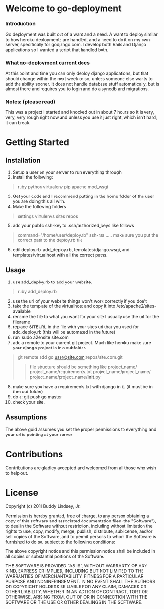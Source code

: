 # Welcome to go-deployment

### Introduction
Go deployment was built out of a want and a need. A want to deploy similar to how heroku deployments are handled, and a need to do it on my own server, specifically for godjango.com. I develop both Rails and Django applications so I wanted a script that handled both.

### What go-deployment current does
At this point and time you can only deploy django applications, but that should change within the next week or so, unless someone else wants to add the ability sooner. It does not handle database stuff automatically, but is almost there and requires you to login and do a syncdb and migrations.

### Notes: (please read)
This was a project I started and knocked out in about 7 hours so it is very, very, very rough right now and unless you use it just right, which isn't hard, it can break.

# Getting Started
## Installation

1) Setup a user on your server to run everything through
2) Install the following:
> ruby
> python
> virtualenv
> pip
> apache
> mod_wsgi

3) Get your code and I recommend putting in the home folder of the user you are doing this all with.
4) Make the following folders
> settings
> virtulenvs
> sites
> repos
5) add your public ssh-key to .ssh/authorized_keys like follows
> command="/home/user/deploy.rb" ssh-rsa .....
> make sure you put the correct path to the deploy.rb file
6) edit deploy.rb, add_deploy.rb, templates/django.wsgi, and templates/virtualhost with all the correct paths.

## Usage
1) use add_deploy.rb to add your website.
> ruby add_deploy.rb
2) use the url of your website things won't work correctly if you don't
3) take the template of the virtualhost and copy it into /etc/apache2/sites-available
4) rename the file to what you want for your site I usually use the url for the filename
5) replace SITEURL in the file with your sites url that you used for add_deploy.rb (this will be automated in the future)
6) run: sudo a2ensite site.com
7) add a remote to your current git project. Much like heroku make sure your django project is in a subfolder.
> git remote add go user@site.com:repos/site.com.git
>> file structure should be something like
>> project_name/
>> project_name/requirements.txt
>> project_name/project_name/
>> project_name/project_name/__init__.py
8) make sure you have a requirements.txt with django in it. (it must be in the root folder)
9) do a: git push go master
10) check your site.

## Assumptions
The above guid assumes you set the proper permissions to everything and your url is pointing at your server

# Contributions
Contributions are gladley accepted and welcomed from all those who wish to help out.

# License

Copyright (c) 2011 Buddy Lindsey, Jr. 

Permission is hereby granted, free of charge, to any person obtaining a copy of this software and associated documentation files (the "Software"), to deal in the Software without restriction, including without limitation the rights to use, copy, modify, merge, publish, distribute, sublicense, and/or sell copies of the Software, and to permit persons to whom the Software is furnished to do so, subject to the following conditions:

The above copyright notice and this permission notice shall be included in all copies or substantial portions of the Software.

THE SOFTWARE IS PROVIDED "AS IS", WITHOUT WARRANTY OF ANY KIND, EXPRESS OR IMPLIED, INCLUDING BUT NOT LIMITED TO THE WARRANTIES OF MERCHANTABILITY, FITNESS FOR A PARTICULAR PURPOSE AND NONINFRINGEMENT. IN NO EVENT SHALL THE AUTHORS OR COPYRIGHT HOLDERS BE LIABLE FOR ANY CLAIM, DAMAGES OR OTHER LIABILITY, WHETHER IN AN ACTION OF CONTRACT, TORT OR OTHERWISE, ARISING FROM, OUT OF OR IN CONNECTION WITH THE SOFTWARE OR THE USE OR OTHER DEALINGS IN THE SOFTWARE.
